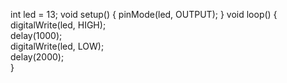 int led = 13;
void setup() {
  pinMode(led, OUTPUT);     }
void loop() {
  digitalWrite(led, HIGH);   
  delay(1000);               
  digitalWrite(led, LOW);    
  delay(2000);               
}
